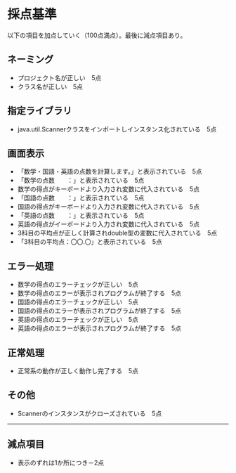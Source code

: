 # 採点基準
以下の項目を加点していく（100点満点）。最後に減点項目あり。

## ネーミング
- プロジェクト名が正しい　5点
- クラス名が正しい　5点

## 指定ライブラリ
- java.util.Scannerクラスをインポートしインスタンス化されている　5点

## 画面表示
- 「数学・国語・英語の点数を計算します。」と表示されている　5点
- 「数学の点数　　：」と表示されている　5点
- 数学の得点がキーボードより入力され変数に代入されている　5点
- 「国語の点数　　：」と表示されている　5点
- 国語の得点がキーボードより入力され変数に代入されている　5点
- 「英語の点数　　：」と表示されている　5点
- 英語の得点がイーボードより入力され変数に代入されている　5点
- 3科目の平均点が正しく計算されdouble型の変数に代入されている　5点
- 「3科目の平均点：〇〇.〇」と表示されている　5点
## エラー処理
- 数学の得点のエラーチェックが正しい　5点
- 数学の得点のエラーが表示されプログラムが終了する　5点
- 国語の得点のエラーチェックが正しい　5点
- 国語の得点のエラーが表示されプログラムが終了する　5点
- 英語の得点のエラーチェックが正しい　5点
- 英語の得点のエラーが表示されプログラムが終了する　5点
## 正常処理
- 正常系の動作が正しく動作し完了する　5点

## その他
- Scannerのインスタンスがクローズされている　5点

--- 
## 減点項目
- 表示のずれは1か所につき－2点
